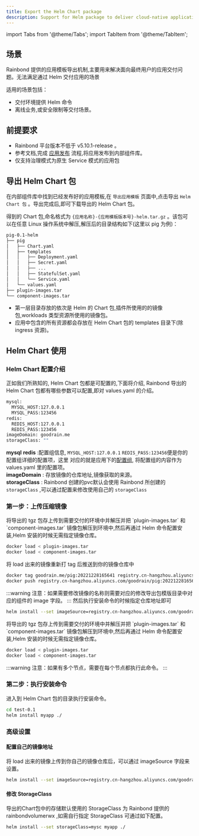 ```yaml
---
title: Export the Helm Chart package
description: Support for Helm package to deliver cloud-native applications
---
```


import Tabs from '@theme/Tabs';
import TabItem from '@theme/TabItem';

## 场景

Rainbond 提供的应用模板导出机制,主要用来解决面向最终用户的应用交付问题。无法满足通过 Helm 交付应用的场景

适用的场景包括：
- 交付环境提供 Helm 命令
- 离线业务,或安全限制等交付场景。

## 前提要求

- Rainbond 平台版本不低于 v5.10.1-release 。
- 参考文档,完成 [应用发布](/docs/use-manual/app-manage/share-app) 流程,将应用发布到内部组件库。
- 仅支持治理模式为原生 Service 模式的应用包

## 导出 Helm Chart 包

在内部组件库中找到已经发布好的应用模板,在 `导出应用模板` 页面中,点击导出 `Helm Chart 包` 。导出完成后,即可下载导出的 Helm Chart 包。

得到的 Chart 包,命名格式为 `{应用名称}-{应用模板版本号}-helm.tar.gz` 。该包可以在任意 Linux 操作系统中解压,解压后的目录结构如下(这里以 pig 为例)：

```bash
pig-0.1-helm
├── pig
│   ├── Chart.yaml
│   ├── templates
│   │   ├── Deployment.yaml
│   │   ├── Secret.yaml
│   │   ├── ...
│   │   ├── StatefulSet.yaml
│   │   └── Service.yaml
│   └── values.yaml
├── plugin-images.tar
└── component-images.tar
```

- 第一层目录存放的依次是 Helm 的 Chart 包,插件所使用的的镜像包,workloads 类型资源所使用的镜像包。
- 应用中包含的所有资源都会存放在 Helm Chart 包的 templates 目录下(除 ingress 资源)。

##  Helm Chart 使用
### Helm Chart 配置介绍

正如我们所熟知的, Helm Chart 包都是可配置的,下面将介绍, Rainbond 导出的 Helm Chart 包都有哪些参数可以配置,即对 values.yaml 的介绍。

```bash
mysql:
  MYSQL_HOST:127.0.0.1
  MYSQL_PASS:123456
redis:
  REDIS_HOST:127.0.0.1
  REDIS_PASS:123456
imageDomain: goodrain.me
storageClass: ""
```
**mysql** **redis** :配置组信息, `MYSQL_HOST:127.0.0.1` `REDIS_PASS:123456`便是你的配置组详细的配置项，这里 对应的就是应用下的[配置组](/docs/use-manual/app-manage/config-group), 将配置组的内容作为 values.yaml 里的配置项。       
**imageDomain** : 存放镜像的仓库地址,镜像获取的来源。   
**storageClass** : Rainbond 创建的pvc默认会使用 Rainbond 所创建的 `storageClass` ,可以通过配置来修改使用自己的 `storageClass` 

### 第一步：上传压缩镜像

<Tabs groupId="upload">
  <TabItem value="有私有镜像仓库" label="有私有镜像仓库" default>
  将导出的 tgz 包存上传到需要交付的环境中并解压并把 `plugin-images.tar` 和 `component-images.tar` 镜像包解压到环境中,然后再通过 Helm 命令配置安装,Helm 安装的时候无需指定镜像仓库。   

```bash
docker load < plugin-images.tar
docker load < component-images.tar
```
  将 load 出来的镜像重新打 tag 后推送到你的镜像仓库中
```bash
docker tag goodrain.me/pig:20221228165641 registry.cn-hangzhou.aliyuncs.com/goodrain/pig:20221228165641
docker push registry.cn-hangzhou.aliyuncs.com/goodrain/pig:20221228165641
```
:::warning
注意：如果需要修改镜像的名称则需要对应的修改导出包模版目录中对应的组件的 image 字段。
:::
然后执行安装命令的时候指定仓库地址即可
```bash
helm install --set imageSource=registry.cn-hangzhou.aliyuncs.com/goodrain myapp ./
```

  </TabItem>
  <TabItem value="无私有镜像仓库" label="无私有镜像仓库">
    将导出的 tgz 包存上传到需要交付的环境中并解压并把 `plugin-images.tar` 和 `component-images.tar` 镜像包解压到环境中,然后再通过 Helm 命令配置安装,Helm 安装的时候无需指定镜像仓库。   

```bash
docker load < plugin-images.tar
docker load < component-images.tar
```
:::warning
注意：如果有多个节点，需要在每个节点都执行此命令。
:::
  </TabItem>
</Tabs>

### 第二步：执行安装命令
进入到 Helm Chart 包的目录执行安装命令。   

```bash
cd test-0.1
helm install myapp ./
```

### 高级设置

#### 配置自己的镜像地址

将 load 出来的镜像上传到你自己的镜像仓库后，可以通过 imageSource 字段来设置。
```bash
helm install --set imageSource=registry.cn-hangzhou.aliyuncs.com/goodrain myapp ./
```

#### 修改 StorageClass
导出的Chart包中的存储默认使用的 StorageClass 为 Rainbond 提供的 rainbondvolumerwx ,如需自行指定 StorageClass 可通过如下配置。

```bash
helm install --set storageClass=mysc myapp ./
```